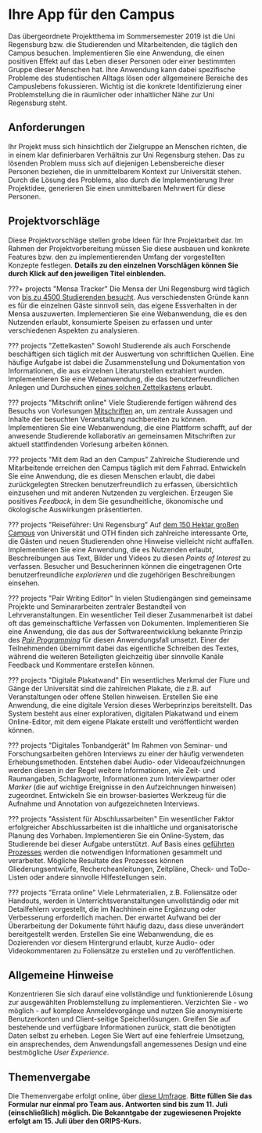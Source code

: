 # Ihre App für den Campus

Das übergeordnete Projektthema im Sommersemester 2019 ist die Uni Regensburg bzw. die Studierenden und Mitarbeitenden, die täglich den Campus besuchen. Implementieren Sie eine Anwendung, die einen positiven Effekt auf das Leben dieser Personen oder einer bestimmten Gruppe dieser Menschen hat. Ihre Anwendung kann dabei spezifische Probleme des studentischen Alltags lösen oder allgemeinere Bereiche des Campuslebens fokussieren. Wichtig ist die konkrete Identifizierung einer Problemstellung die in räumlicher oder inhaltlicher Nähe zur Uni Regensburg steht.

## Anforderungen

Ihr Projekt muss sich hinsichtlich der Zielgruppe an Menschen richten, die in einem klar definierbaren Verhältnis zur Uni Regensburg stehen. Das zu lösenden Problem muss sich auf diejenigen Lebensbereiche dieser Personen beziehen, die in unmittelbarem Kontext zur Universität stehen. Durch die Lösung des Problems, also durch die Implementierung Ihrer Projektidee, generieren Sie einen unmittelbaren Mehrwert für diese Personen. 

## Projektvorschläge

Diese Projektvorschläge stellen grobe Ideen für Ihre Projektarbeit dar. Im Rahmen der Projektvorbereitung müssen Sie diese ausbauen und konkrete Features bzw. den zu implementierenden Umfang der vorgestellten Konzepte festlegen. **Details zu den einzelnen Vorschlägen können Sie durch Klick auf den jeweiligen Titel einblenden.**

???+ projects "Mensa Tracker"
    Die Mensa der Uni Regensburg wird täglich von [bis zu 4500 Studierenden besucht](https://www.mittelbayerische.de/region/regensburg-stadt-nachrichten/jeden-tag-ist-grosskampftag-in-der-mensa-21179-art1606352.html). Aus verschiedensten Gründe kann es für die einzelnen Gäste sinnvoll sein, das eigene Essverhalten in der Mensa auszuwerten. Implementieren Sie eine Webanwendung, die es den Nutzenden erlaubt, konsumierte Speisen zu erfassen und unter verschiedenen Aspekten zu analysieren. 

??? projects "Zettelkasten"
	Sowohl Studierende als auch Forschende beschäftigen sich täglich mit der Auswertung von schriftlichen Quellen. Eine häufige Aufgabe ist dabei die Zusammenstellung und Dokumentation von Informationen, die aus einzelnen Literaturstellen extrahiert wurden. Implementieren Sie eine Webanwendung, die das benutzerfreundlichen Anlegen und Durchsuchen [eines solchen Zettelkastens](https://de.wikipedia.org/wiki/Zettelkasten) erlaubt.


??? projects "Mitschrift online"
	Viele Studierende fertigen während des Besuchs von Vorlesungen [Mitschriften](https://www.goethe.de/de/spr/mag/21091991.html) an, um zentrale Aussagen und Inhalte der besuchten Veranstaltung nachbereiten zu können. Implementieren Sie eine Webanwendung, die eine Plattform schafft, auf der anwesende Studierende kollaborativ an gemeinsamen Mitschriften zur aktuell stattfindenden Vorlesung arbeiten können.

??? projects "Mit dem Rad an den Campus"
	Zahlreiche Studierende und Mitarbeitende erreichen den Campus täglich mit dem Fahrrad. Entwickeln Sie eine Anwendung, die es diesen Menschen erlaubt, die dabei zurückgelegten Strecken benutzerfreundlich zu erfassen, übersichtlich einzusehen und mit anderen Nutzenden zu vergleichen. Erzeugen Sie positives *Feedback*, in dem Sie gesundheitliche, ökonomische und ökologische Auswirkungen präsentierten.

??? projects "Reiseführer: Uni Regensburg"
	Auf [dem 150 Hektar großen Campus](https://www.uni-regensburg.de/kontakt/lageplan/index.html) von Universität und OTH finden sich zahlreiche interessante Orte, die Gästen und neuen Studierenden ohne Hinweise vielleicht nicht auffallen. Implementieren Sie eine Anwendung, die es Nutzenden erlaubt, Beschreibungen aus Text, Bilder und Videos zu diesen *Points of Interest* zu verfassen. Besucher und Besucherinnen können die eingetragenen Orte benutzerfreundliche *explorieren* und die zugehörigen Beschreibungen einsehen.

??? projects "Pair Writing Editor"
	In vielen Studiengängen sind gemeinsame Projekte und Seminararbeiten zentraler Bestandteil von Lehrveranstaltungen. Ein wesentlicher Teil dieser Zusammenarbeit ist dabei oft das gemeinschaftliche Verfassen von Dokumenten. Implementieren Sie eine Anwendung, die das aus der Softwareentwicklung bekannte Prinzip des [*Pair Programming*](https://en.wikipedia.org/wiki/Pair_programming) für diesen Anwendungsfall umsetzt. Einer der Teilnehmenden übernimmt dabei das eigentliche Schreiben des Textes, während die weiteren Beteiligten gleichzeitig über sinnvolle Kanäle Feedback und Kommentare erstellen können.

??? projects "Digitale Plakatwand"
	Ein wesentliches Merkmal der Flure und Gänge der Universität sind die zahlreichen Plakate, die z.B. auf Veranstaltungen oder offene Stellen hinweisen. Erstellen Sie eine Anwendung, die eine digitale Version dieses Werbeprinzips bereitstellt. Das System besteht aus einer explorativen, digitalen Plakatwand und einem Online-Editor, mit dem eigene Plakate erstellt und veröffentlicht werden können.

??? projects "Digitales Tonbandgerät"
	Im Rahmen von Seminar- und Forschungsarbeiten gehören Interviews zu einer der häufig verwendeten Erhebungsmethoden. Entstehen dabei Audio- oder Videoaufzeichnungen werden diesen in der Regel weitere Informationen, wie Zeit- und Raumangaben, Schlagworte, Informationen zum Interviewpartner oder *Marker* (die auf wichtige Ereignisse in den Aufzeichnungen hinweisen) zugeordnet. Entwickeln Sie ein browser-basiertes Werkzeug für die Aufnahme und Annotation von aufgezeichneten Interviews.

??? projects "Assistent für Abschlussarbeiten"
	Ein wesentlicher Faktor erfolgreicher Abschlussarbeiten ist die inhaltliche und organisatorische Planung des Vorhaben. Implementieren Sie ein Online-System, das Studierende bei dieser Aufgabe unterstützt. Auf Basis eines [geführten Prozesses](https://en.wikipedia.org/wiki/Wizard_(software)) werden die notwendigen Informationen gesammelt und verarbeitet. Mögliche Resultate des Prozesses können Gliederungsentwürfe, Rechercheanleitungen, Zeitpläne, Check- und ToDo-Listen oder andere sinnvolle Hilfestellungen sein. 

??? projects "Errata online"
	Viele Lehrmaterialien, z.B. Foliensätze oder Handouts, werden in Unterrichtsveranstaltungen unvollständig oder mit Detailfehlern vorgestellt, die im Nachhinein eine Ergänzung oder Verbesserung erforderlich machen. Der erwartet Aufwand bei der Überarbeitung der Dokumente führt häufig dazu, dass diese unverändert bereitgestellt werden. Erstellen Sie eine Webanwendung, die es Dozierenden vor diesem Hintergrund erlaubt, kurze Audio- oder Videokommentaren zu Foliensätze zu erstellen und zu veröffentlichen.

## Allgemeine Hinweise

Konzentrieren Sie sich darauf eine vollständige und funktionierende Lösung zur ausgewählten Problemstellung zu implementieren. Verzichten Sie - wo möglich - auf komplexe Anmeldevorgänge und nutzen Sie anonymisierte Benutzerkonten und Client-seitige Speicherlösungen. Greifen Sie auf bestehende und verfügbare Informationen zurück, statt die benötigten Daten selbst zu erheben. Legen Sie Wert auf eine fehlerfreie Umsetzung, ein ansprechendes, dem Anwendungsfall angemessenes Design und eine bestmögliche *User Experience*.

## Themenvergabe

Die Themenvergabe erfolgt online, über [diese Umfrage](https://forms.gle/Yq919FPtBaoXwQZq8). **Bitte füllen Sie das Formular nur einmal pro Team aus. Antworten sind bis zum 11. Juli (einschließlich) möglich. Die Bekanntgabe der zugewiesenen Projekte erfolgt am 15. Juli über den GRIPS-Kurs.**